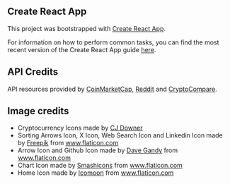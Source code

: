 ## Create React App

This project was bootstrapped with [Create React App](https://github.com/facebookincubator/create-react-app).

For information on how to perform common tasks, you can find the most recent version of the Create React App guide [here](https://github.com/facebookincubator/create-react-app/blob/master/packages/react-scripts/template/README.md).

## API Credits

API resources provided by [CoinMarketCap](https://coinmarketcap.com/api/), [Reddit](https://www.reddit.com/dev/api) and [CryptoCompare](https://www.cryptocompare.com/api/).

## Image credits

* Cryptocurrency Icons made by [CJ Downer](https://github.com/cjdowner/cryptocurrency-icons)
* Sorting Arrows Icon, X Icon, Web Search Icon and Linkedin Icon made by [Freepik](https://www.flaticon.com/authors/freepik) from www.flaticon.com
* Arrow Icon and Github Icon made by [Dave Gandy](https://www.flaticon.com/authors/dave-gandy) from www.flaticon.com
* Chart Icon made by [Smashicons](https://www.flaticon.com/authors/smashicons) from www.flaticon.com
* Home Icon made by [Icomoon](https://www.flaticon.com/authors/icomoon) from www.flaticon.com
